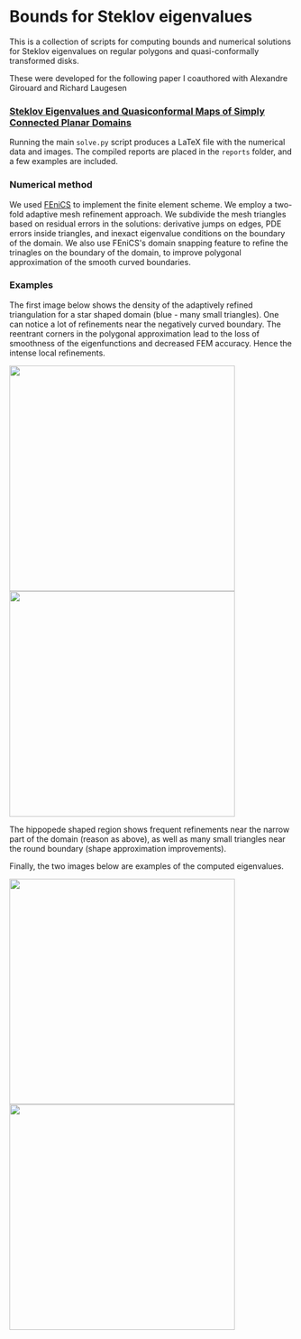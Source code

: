 # Bounds for Steklov eigenvalues

This is a collection of scripts for computing bounds and numerical solutions for Steklov eigenvalues on regular polygons and quasi-conformally transformed disks.

These were developed for the following paper I coauthored with Alexandre Girouard and Richard Laugesen

### [Steklov Eigenvalues and Quasiconformal Maps of Simply Connected Planar Domains](http://link.springer.com/article/10.1007%2Fs00205-015-0912-8)

Running the main `solve.py` script produces a LaTeX file with the numerical data and images. The compiled reports are placed in the `reports` folder, and a few examples are included.

### Numerical method

We used [FEniCS](http://fenicsproject.org) to implement the finite element scheme. We employ a two-fold adaptive mesh refinement approach. We subdivide the mesh triangles based on residual errors in the solutions: derivative jumps on edges, PDE errors inside triangles, and inexact eigenvalue conditions on the boundary of the domain. We also use FEniCS's domain snapping feature to refine the trinagles on the boundary of the domain, to improve polygonal approximation of the smooth curved boundaries.

### Examples

The first image below shows the density of the adaptively refined triangulation for a star shaped domain (blue - many small triangles). One can notice a lot of refinements near the negatively curved boundary. The reentrant corners in the polygonal approximation lead to the loss of smoothness of the eigenfunctions and decreased FEM accuracy. Hence the intense local refinements.

<img src="star_density.png" height="400"/> <img src="hippopede0.01_density.png" height="400"/>

The hippopede shaped region shows frequent refinements near the narrow part of the domain (reason as above), as well as many small triangles near the round boundary (shape approximation improvements).

Finally, the two images below are examples of the computed eigenvalues.

<img src="regular5.png" height="400"/> <img src="hippopede0.01.png" height="400"/>
